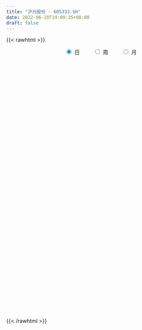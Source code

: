 ```yaml
---
title: "沪光股份 - 605333.SH"
date: 2022-06-20T19:09:35+08:00
draft: false
---
```

{{< rawhtml >}}
    <div style="text-align: center">
        <label style="padding: 1rem;"><input style="margin-right: .5rem" type="radio" name="period" value="D" checked onclick="period_change(this)">日</label>
        <label style="padding: 1rem;"><input style="margin-right: .5rem" type="radio" name="period" value="W" onclick="period_change(this)">周</label>
        <label style="padding: 1rem;"><input style="margin-right: .5rem" type="radio" name="period" value="M" onclick="period_change(this)">月</label>
    </div>
    <div id="chart" style="height: 700px;"></div> 
    <script type="text/javascript">
        const D_v = [1361.46,442.42,475.91,1200.3,2090.7,1310.98,2187.25,3987.42,8020.58,3779.3,2478.93,2522.15,1666.89,6430.1,7758.07,13152.0,1948.0,137797.71,252381.28,208765.04,190877.02,175398.12,181792.96,125048.13,88319.43,104382.5,87356.39,92764.17,82634.1,72028.94,51074.3,70939.88,67042.68,92779.52,164699.88,140923.25,79663.14,58028.07,40995.61,73278.68,131322.25,71982.72,74114.18,38445.47,38011.29,36033.11,37966.9,46065.24,32456.2,48432.24,49451.15,86547.61,82123.92,74587.97,60131.86,54663.28,84720.92,73655.42,66058.23,86713.99,91052.76,286733.61,213660.07,187994.72,143764.57,105195.71,101939.17,71319.88,59806.46,57126.07,53360.39,62682.11,49331.38,35147.67,59544.82,51374.86,51727.2,29012.6,32043.24,23856.0,32548.19,35487.86,27521.99,35862.98,32556.17,27453.46,39261.0,21357.7,30164.45,18950.1,22404.66,29143.49,23548.38,88886.21,47061.26,38963.39,22675.06,27093.3,22347.55,38255.05,26393.46,27150.7,20554.7,15390.86,26154.27,78194.29,59498.65,50051.47,104642.75,181364.03,110976.02,71647.93,37461.33,36372.43,31774.65,30734.86,35655.7,28153.68,30210.4,20551.27,21206.7,27071.37,35357.46,28497.1,23826.97,17358.68,14226.38,13366.08,14028.4,13505.0,13050.0,11636.7,13836.0,18860.0,22261.24,13845.0,10970.77,7632.65,10179.7,40795.52,83301.99,40946.7,60768.21,40552.79,23171.2,38585.37,31415.9,31585.0,56911.49,38436.2,30369.68,71733.03,42016.55,53761.35,45610.5,70421.01,135015.05,132451.22,73930.23,108563.48,166758.4,148082.67,104184.92,52412.48,59311.8,50261.4,45739.41,32745.83,44747.83,30519.83,22878.68,15644.82,23631.0,17552.83,21486.43,23081.43,31843.83,25537.0,18399.0,11471.4,39689.1,47026.14,22042.0,14370.12,11624.08,15793.0,17721.86,25620.16,19522.4,15948.08,17744.0,14993.0,10600.0,12025.0,11685.06,10091.74,19089.0,11991.0,12591.29,7267.18,7026.0,14716.0,9671.18,9228.99,32669.86,19163.7,17199.99,7745.0,11363.0,13783.06,11324.0,13196.16,5948.16,6913.86,7679.0,10707.0,9498.0,25115.0,13910.32,8817.0,7122.0,6928.0,7420.0,5601.49,8579.39,7525.0,15700.7,12190.39,15069.7,10206.0,8505.0,7692.0,11360.16,7616.0,19484.54,11297.36,7835.16,11767.0,6349.0,7104.98,10726.54,8934.0,10280.78,25968.42,34346.69,49480.55,23292.32,17157.0,21573.27,12215.56,13554.0,11341.0,12042.27,10337.7,10932.97,7310.0,8659.0,7248.0,74679.74,94953.93,38557.16,32293.47,29998.0,21083.77,40213.0,23381.0,20269.24,10853.32,10909.0,14863.91,12476.24,7138.14,13395.0,12287.0,7420.95,6463.95,10228.0,7157.44,6864.0,5216.0,6375.0,4619.0,3868.0,8190.0,4570.0,3008.32,6330.0,5869.0,5616.0,7977.0,7359.44,6197.01,4182.0,16660.39,49470.27,23888.27,240066.0,161789.16,97725.29,186319.92,253032.35,275822.43,242545.49,252047.35,217129.18,222236.82,177708.05,173502.9,212251.93,144958.6,128611.99,117417.81,183180.17,150684.76,113258.38,71994.69,71187.43,93312.7,119536.11,76619.42,80427.9,138768.88,107072.45,81166.83,113305.14,71090.05,51879.8,50897.66,80861.76,154698.92,94172.5,66558.0,43793.99,36648.29,59206.78,43620.36,47470.57,52696.78,29412.93,27624.0,31650.0,27765.7,34248.4,56177.7,110279.4,136895.73,122551.82,96812.02,69360.0,46346.0,46434.0,33050.16,36377.0,26864.0,20176.0,39114.73,33839.0,28274.0,48601.0,26379.0,17470.0,16843.03,18896.0,18100.0,53879.0,40882.0,52551.0,70762.75,37223.0,19493.82,18430.82,43053.7,36515.46,42714.16,77082.96,49122.0,37641.0,34364.0,28020.55,21649.11,21157.96,26634.0,31223.96,59322.51,36041.0,26273.14,19202.1,20396.0,16095.0,14698.0,17070.0,18097.04,30564.11,17243.0,17753.0,22347.0,23800.0,23676.41,13557.52,21728.25,14051.0,45908.73,67727.7,48387.76,33252.73,22280.0,16328.0,22705.97,24317.37,23131.03,14147.0,19989.0,22606.0,12077.4,11350.0,20940.0,41387.89,25514.0,18722.0,16097.0,43392.0,53177.3,24299.0,23313.7,17746.0,27606.0,15186.0,11225.0,11341.0,37017.74,22729.58,28910.92,43281.92,50658.0,24318.0,15112.0,12879.0,30198.0,25969.0,26918.53,16432.39,17489.0,41840.58,36058.14]
const D_histogram = [0.0,0.0485014245,0.129854946,0.2323442868,0.3485606958,0.4728760352,0.6016929745,0.7328653723,0.8659019765,1.0007321143,1.137548341,1.2773317537,1.421499499,1.5716577487,1.7294333003,1.5262207882,1.1224292436,0.6332258296,0.1785071761,-0.0958734012,-0.4149272602,-0.5694500342,-0.6586747518,-0.7607819567,-0.8294155121,-0.9424177492,-0.9564568371,-1.0012783253,-1.0479983604,-1.0917088031,-1.0872718111,-1.0204171199,-0.9028555878,-0.7397480234,-0.4975215236,-0.3831946951,-0.3299020134,-0.300313537,-0.2724091127,-0.2030061288,-0.0903465263,-0.0526390703,-0.0995047713,-0.1245817597,-0.15354878,-0.1486239907,-0.1696009644,-0.2148991085,-0.24577347,-0.2022491443,-0.135611819,-0.0270393865,0.0256060441,0.095900759,0.1025165542,0.1145878874,0.139395504,0.1501461571,0.1045935028,0.1797011516,0.3369385014,0.4102835895,0.4690244781,0.5240360907,0.4398913409,0.37149004,0.2148635273,0.0559706055,-0.080824757,-0.1542948845,-0.2176942485,-0.3009560865,-0.3220554219,-0.3138395929,-0.2671814944,-0.2959064858,-0.3556600092,-0.3849698978,-0.3583228705,-0.3290921551,-0.334124004,-0.2938734566,-0.264971582,-0.203250691,-0.1907402849,-0.1793008359,-0.2012706626,-0.2010888633,-0.2101865977,-0.2056374655,-0.1789028159,-0.1258547232,0.0158587722,0.1182508239,0.1271803912,0.086344161,0.0468920786,0.0281377658,0.0098737051,-0.0473532752,-0.0863266466,-0.0669468405,-0.0444027378,-0.027337678,0.0811874491,0.1365028967,0.2018435978,0.2242720822,0.3304362093,0.336623335,0.2222575201,0.0773870844,-0.0038802466,-0.0384606656,-0.0820833384,-0.0950763018,-0.0860588162,-0.0596931136,-0.0492270314,-0.0453339143,-0.0239633571,0.0155923546,0.0382718128,0.0535646748,0.0447968771,0.0276876117,0.0246909888,0.0351079454,0.029693646,0.0337180698,0.028054446,0.0337822656,0.0277656403,-0.0045053567,0.0090966629,0.0137029822,0.0041019718,-0.0056136698,0.0049044205,0.0996560282,0.1507501414,0.1663531419,0.1980808645,0.1618575445,0.1369042921,0.137241727,0.1282114954,0.1211490713,0.1403030203,0.134998072,0.1092277538,0.1298061828,0.1212627781,0.1373956839,0.1046568697,0.1167923869,0.2167786889,0.1580470472,0.1148717501,0.1791748685,0.2119758051,0.2611197676,0.1941677785,0.1462228351,0.0676988567,-0.0387929438,-0.0894968167,-0.1387480035,-0.2288629762,-0.3061597921,-0.3559945462,-0.3673238624,-0.3447913128,-0.3090882659,-0.296929823,-0.2548169196,-0.1936414595,-0.1558305374,-0.1457781761,-0.1246010979,-0.0628158703,-0.0131354936,-0.0010581873,-0.0048841614,-0.0031500682,0.0115578925,0.0157313179,-0.0060980313,-0.0092438248,-0.006236741,0.0023979554,-0.0056816558,-0.0052938526,-0.0059888679,-0.0098651958,-0.0104044073,0.0033253572,-0.002170272,-0.0232520289,-0.0312467265,-0.0254429828,-0.0061314824,0.0059699896,0.0173716059,0.0487571105,0.0609174196,0.0430206729,0.0326519356,0.0153453786,0.0009443602,0.0006044292,-0.0272819107,-0.0332573554,-0.0308540224,-0.0245310512,-0.0262377023,-0.0149589527,0.0160269944,0.0187753928,0.0221452968,0.0103613796,0.0075424034,0.0034531203,-0.00122587,-0.0034736963,-0.0053483174,-0.0279383892,-0.0654555011,-0.0712839224,-0.1008166684,-0.1038619374,-0.0969289515,-0.0660153609,-0.0515355729,-0.0090689935,0.0008704185,0.000110234,0.023954004,0.0434074075,0.0596284773,0.0741136955,0.0699900639,0.0714901809,0.0820171652,0.1229903049,0.1729601859,0.1617376712,0.1513093933,0.1186063714,0.0938076424,0.0482459362,0.0085414482,-0.0152191153,-0.0391932601,-0.0440862338,-0.0366625199,-0.0358644331,-0.0219484863,0.0703476158,0.1372109767,0.1619795863,0.1504001293,0.1277898098,0.1004359241,0.1013081872,0.0883247708,0.0467145328,0.0096580154,-0.0175183536,-0.0625645445,-0.0875892518,-0.0908952914,-0.0853134271,-0.0742589607,-0.0627373222,-0.0705291606,-0.1038969871,-0.1015315706,-0.1009125502,-0.1056578233,-0.1017885815,-0.0905762342,-0.0732281688,-0.0731985191,-0.0679040209,-0.0562415138,-0.0346890779,-0.0316011126,-0.0401761708,-0.056796651,-0.0372539936,-0.0278933631,-0.0106636922,0.0380608332,0.1498334726,0.3032189375,0.4828891714,0.6780876261,0.8820897473,1.091030603,1.3023907902,1.3882618401,1.2991065455,1.1957728359,1.0715658235,0.9523845369,0.7651254374,0.7442946807,0.4965980708,0.2174765364,0.0355412458,-0.1468608538,-0.2277615594,-0.425992496,-0.6136490952,-0.7425987004,-0.8071543158,-0.7629457588,-0.6817769822,-0.6401319537,-0.5671860351,-0.4503491199,-0.4055506683,-0.4194539631,-0.5565338971,-0.6213271154,-0.6257888966,-0.5901377319,-0.4118057214,-0.2877474383,-0.1716455499,-0.1542939895,-0.1834407358,-0.2072386922,-0.2495767994,-0.2898982414,-0.3574518786,-0.315826412,-0.3272090497,-0.3060178274,-0.3190683574,-0.2736738761,-0.224673745,-0.1212252391,0.084594122,0.3569970631,0.4173617586,0.4134614576,0.3723722595,0.3673531071,0.2471598237,0.1670905281,0.0228129132,-0.0693204636,-0.1250594164,-0.1930706837,-0.2296689749,-0.2645578686,-0.3540175048,-0.3681617337,-0.3475590316,-0.3086563797,-0.2832320606,-0.2669429408,-0.1660039901,-0.1585964089,-0.0490188096,0.1004573401,0.1258393419,0.1196874039,0.1187091952,0.1966975168,0.1869031989,0.3046943858,0.3985815776,0.2904138734,0.2246218886,0.1487601981,0.087455521,0.0223348454,-0.0852108075,-0.1171510086,-0.0053116656,0.1365501989,0.1892880073,0.1695668458,0.1350714465,0.0609074598,-0.0094821616,-0.0788999451,-0.1541006018,-0.1577948754,-0.2105671694,-0.2181021431,-0.230214508,-0.2159564653,-0.2575391437,-0.3479474805,-0.4008850864,-0.3609157953,-0.3258900512,-0.1706117202,0.010806033,0.0382521094,-0.0004253995,-0.05043961,-0.08503918,-0.1890179969,-0.3114555309,-0.2985736993,-0.2908539941,-0.201872258,-0.1172156482,-0.0713494569,-0.009918452,0.0880648698,0.2048976638,0.2484576439,0.3076977129,0.3123322096,0.4183559757,0.4563344918,0.4396981151,0.4078454264,0.3818737191,0.2943470156,0.2302303252,0.1810702322,0.1319618229,0.1617405808,0.1452226298,0.1429795398,0.2113784973,0.2893546822,0.2856235865,0.2563897885,0.1840397387,0.2124829473,0.2619209578,0.3053750943,0.2699907452,0.2796052924,0.3954168917,0.442544971]
const D_fast = [0.0,0.0606267806,0.1744440386,0.3350194511,0.5383760341,0.7809103822,1.0601505651,1.374539306,1.7240514043,2.1090645708,2.5302678827,2.9893842339,3.4889268539,4.0319995408,4.6221334175,4.8004761024,4.6772918687,4.3463949121,3.9363030526,3.637954125,3.2151684509,2.9182831684,2.6643897628,2.3720870688,2.0960996354,1.747492961,1.4943396638,1.1991985943,0.890478969,0.5738413256,0.3064603648,0.118210776,0.0100584112,-0.0117710302,0.1060750886,0.1246032434,0.0954204218,0.0499305139,0.0097326601,0.0283841118,0.1184570826,0.1430047711,0.0712628772,0.0150404489,-0.0523137664,-0.0845449748,-0.1479221896,-0.2469451108,-0.3392628397,-0.3463008002,-0.3135664296,-0.2117538437,-0.1527069022,-0.0584369975,-0.0261920637,0.0145262413,0.074182734,0.1224699264,0.1030656477,0.2230985845,0.4645705596,0.6404865451,0.8164835532,1.0025041885,1.0283322739,1.052803483,0.9498928521,0.8049925817,0.6479910299,0.5359471813,0.4181242551,0.2596233955,0.1580102047,0.0877661355,0.0676288604,-0.0350727525,-0.1837412782,-0.3092936413,-0.3722273316,-0.4252696549,-0.5138325048,-0.5470503216,-0.5843913425,-0.5734831242,-0.6086577894,-0.6420435494,-0.7143310417,-0.7644214583,-0.8260658421,-0.8729260763,-0.8909171306,-0.8693327188,-0.7236545303,-0.5916997727,-0.5509751076,-0.5702252975,-0.5979543603,-0.6096742316,-0.625469866,-0.6945351652,-0.7550901982,-0.7524471022,-0.741003684,-0.7307730436,-0.6019510543,-0.5125098825,-0.396708282,-0.318211777,-0.1294385975,-0.0390956382,-0.097897073,-0.2234207376,-0.3056581303,-0.3498537156,-0.413997223,-0.4507592619,-0.4632564803,-0.4518140562,-0.4536547318,-0.4610950932,-0.4457153754,-0.402261575,-0.3700141636,-0.3413301329,-0.3388987113,-0.3490860738,-0.3459099495,-0.3267160065,-0.3247068945,-0.3122529531,-0.3109029655,-0.2967295795,-0.2958047947,-0.3292021309,-0.3133259456,-0.3052938807,-0.3138693982,-0.3249884573,-0.3132442618,-0.1935786471,-0.1047969985,-0.0476057126,0.0336422261,0.0378832923,0.0471561129,0.0818039796,0.1048266219,0.1280514655,0.1822811697,0.2107257393,0.2122623596,0.2652923343,0.2870646241,0.3375464508,0.3309718541,0.372305468,0.5264864423,0.5072665624,0.4928092027,0.6019060383,0.6877009262,0.8021248306,0.7837147861,0.7723255515,0.7107262872,0.5945362507,0.5214581737,0.437519986,0.2901892693,0.1363525053,-0.0024808854,-0.1056411671,-0.1693064458,-0.2108754653,-0.2729494781,-0.2945408047,-0.2817757094,-0.2829224216,-0.3093146045,-0.3192878006,-0.2732065406,-0.2268100373,-0.2149972779,-0.2200442923,-0.2190977162,-0.2015002823,-0.1933940274,-0.2167478844,-0.2222046341,-0.2207567356,-0.2115225504,-0.2210225756,-0.2219582355,-0.2241504678,-0.2304930946,-0.233633408,-0.2190723041,-0.2251105013,-0.2520052655,-0.2678116447,-0.2683686466,-0.2505900169,-0.2369960475,-0.2212515297,-0.1776767475,-0.1502870835,-0.157428662,-0.1596344154,-0.1731046277,-0.1872695561,-0.1874583797,-0.2221651973,-0.236454981,-0.2417651535,-0.2415749451,-0.2498410217,-0.2423020103,-0.2073093146,-0.199867068,-0.1909608398,-0.2001544121,-0.2010877875,-0.2043137905,-0.2092992483,-0.2124154987,-0.2156271991,-0.2452018682,-0.2990828554,-0.3227322573,-0.3774691704,-0.4064799237,-0.4237791757,-0.4093694253,-0.4077735306,-0.3675741996,-0.357417183,-0.3581498089,-0.328317538,-0.2980122825,-0.2668840934,-0.2338704513,-0.220496567,-0.2011239048,-0.1700926292,-0.0983719132,-0.0051619857,0.0240499174,0.0514489878,0.0483975587,0.0470507404,0.0135505181,-0.0240186077,-0.0515839501,-0.0853564099,-0.101270942,-0.1030128582,-0.1111808796,-0.1027520544,0.0071309517,0.1082970567,0.1735605629,0.1995811382,0.2089182711,0.2066733665,0.2328726764,0.2419704527,0.2120388479,0.1773968344,0.145840877,0.08515355,0.0382315296,0.0122016672,-0.0035448252,-0.011055099,-0.015217791,-0.0406419197,-0.0999839929,-0.1230014691,-0.1476105862,-0.1787703151,-0.2003482187,-0.2117799299,-0.2127389068,-0.2310088868,-0.2426903938,-0.2450882652,-0.2322080988,-0.2370204117,-0.2556395125,-0.2864591555,-0.2762299965,-0.2738427068,-0.2592789589,-0.2010392252,-0.0518082177,0.1773819816,0.4777745083,0.8424948696,1.2670194277,1.7487179341,2.2856758188,2.7186123288,2.9542336705,3.1498431699,3.2935276134,3.4124424609,3.4164647209,3.5817076343,3.4581605421,3.2334081418,3.0603581627,2.8412408496,2.7033997541,2.3986706935,2.0576018205,1.7430025403,1.4766583459,1.3301304632,1.2408549942,1.1224670343,1.0536164442,1.0578660793,1.0012768638,0.8825100783,0.60629667,0.3861716729,0.2252626675,0.1133793993,0.1887599794,0.2408814029,0.3140719038,0.2928499669,0.2178430367,0.1422354071,0.0375031002,-0.0752929022,-0.2322095091,-0.2695406455,-0.3627255456,-0.4180387801,-0.5108563995,-0.5338803873,-0.5410486924,-0.4679064962,-0.2409386047,0.1207136022,0.2854187374,0.3848838008,0.4368876675,0.523706792,0.4653034645,0.4270068009,0.2884324143,0.1789689216,0.0919651147,-0.0243138236,-0.1183293584,-0.2193577193,-0.3973217317,-0.503506394,-0.5697934498,-0.6080548929,-0.6534385888,-0.7038852043,-0.6444472512,-0.6766887722,-0.5793658753,-0.4047753905,-0.3479335533,-0.3241636403,-0.2954645502,-0.1683018494,-0.1313703676,0.0625944158,0.256127002,0.2205627661,0.2109262535,0.1722546125,0.1328138156,0.0732768514,-0.0555715034,-0.1167994566,-0.0062880301,0.1697113842,0.2697711944,0.2924417444,0.2917142066,0.232777085,0.1600169232,0.0708741534,-0.0428516537,-0.0859946462,-0.1914087326,-0.2534692421,-0.3231352339,-0.3628663075,-0.4688337719,-0.6462289788,-0.7993878563,-0.849647514,-0.8960942828,-0.7834688818,-0.5993496203,-0.5623405167,-0.6011243754,-0.6637484884,-0.7196078534,-0.8708411695,-1.0711425862,-1.1329041795,-1.1978979728,-1.1593843011,-1.1040316034,-1.0760027764,-1.0170513845,-0.8970518452,-0.7289946353,-0.6233202442,-0.4871557469,-0.4044381978,-0.1938254378,-0.0417632988,0.0515248534,0.1216335212,0.1911302437,0.1771902941,0.170631185,0.1667386501,0.1506206965,0.2208345996,0.2406223061,0.274124101,0.3953676828,0.5456825383,0.6133573392,0.6482209884,0.6218808732,0.7034448187,0.8183630686,0.9381609787,0.9702743159,1.0497901862,1.2644560084,1.4222203305]
const D_slow = [0.0,0.0121253561,0.0445890926,0.1026751643,0.1898153383,0.3080343471,0.4584575907,0.6416739337,0.8581494279,1.1083324564,1.3927195417,1.7120524801,2.0674273549,2.4603417921,2.8927001171,3.2742553142,3.5548626251,3.7131690825,3.7577958765,3.7338275262,3.6300957112,3.4877332026,3.3230645147,3.1328690255,2.9255151475,2.6899107102,2.4507965009,2.2004769196,1.9384773295,1.6655501287,1.3937321759,1.1386278959,0.912913999,0.7279769932,0.6035966123,0.5077979385,0.4253224351,0.3502440509,0.2821417727,0.2313902405,0.208803609,0.1956438414,0.1707676485,0.1396222086,0.1012350136,0.0640790159,0.0216787748,-0.0320460023,-0.0934893698,-0.1440516559,-0.1779546106,-0.1847144572,-0.1783129462,-0.1543377565,-0.1287086179,-0.1000616461,-0.0652127701,-0.0276762308,-0.0015278551,0.0433974328,0.1276320582,0.2302029556,0.3474590751,0.4784680978,0.588440933,0.681313443,0.7350293248,0.7490219762,0.7288157869,0.6902420658,0.6358185037,0.5605794821,0.4800656266,0.4016057284,0.3348103548,0.2608337333,0.171918731,0.0756762566,-0.0139044611,-0.0961774998,-0.1797085008,-0.253176865,-0.3194197605,-0.3702324332,-0.4179175045,-0.4627427135,-0.5130603791,-0.5633325949,-0.6158792444,-0.6672886107,-0.7120143147,-0.7434779955,-0.7395133025,-0.7099505965,-0.6781554987,-0.6565694585,-0.6448464388,-0.6378119974,-0.6353435711,-0.6471818899,-0.6687635516,-0.6855002617,-0.6966009462,-0.7034353657,-0.6831385034,-0.6490127792,-0.5985518798,-0.5424838592,-0.4598748069,-0.3757189731,-0.3201545931,-0.300807822,-0.3017778837,-0.3113930501,-0.3319138847,-0.3556829601,-0.3771976642,-0.3921209426,-0.4044277004,-0.415761179,-0.4217520182,-0.4178539296,-0.4082859764,-0.3948948077,-0.3836955884,-0.3767736855,-0.3706009383,-0.3618239519,-0.3544005404,-0.345971023,-0.3389574115,-0.3305118451,-0.323570435,-0.3246967742,-0.3224226085,-0.3189968629,-0.31797137,-0.3193747874,-0.3181486823,-0.2932346753,-0.2555471399,-0.2139588544,-0.1644386383,-0.1239742522,-0.0897481792,-0.0554377474,-0.0233848736,0.0069023943,0.0419781493,0.0757276673,0.1030346058,0.1354861515,0.165801846,0.200150767,0.2263149844,0.2555130811,0.3097077534,0.3492195152,0.3779374527,0.4227311698,0.4757251211,0.541005063,0.5895470076,0.6261027164,0.6430274305,0.6333291946,0.6109549904,0.5762679895,0.5190522455,0.4425122975,0.3535136609,0.2616826953,0.1754848671,0.0982128006,0.0239803449,-0.039723885,-0.0881342499,-0.1270918843,-0.1635364283,-0.1946867028,-0.2103906703,-0.2136745437,-0.2139390906,-0.2151601309,-0.215947648,-0.2130581748,-0.2091253453,-0.2106498532,-0.2129608094,-0.2145199946,-0.2139205058,-0.2153409197,-0.2166643829,-0.2181615999,-0.2206278988,-0.2232290006,-0.2223976613,-0.2229402293,-0.2287532366,-0.2365649182,-0.2429256639,-0.2444585345,-0.2429660371,-0.2386231356,-0.226433858,-0.2112045031,-0.2004493349,-0.192286351,-0.1884500063,-0.1882139163,-0.188062809,-0.1948832867,-0.2031976255,-0.2109111311,-0.2170438939,-0.2236033195,-0.2273430576,-0.223336309,-0.2186424608,-0.2131061366,-0.2105157917,-0.2086301909,-0.2077669108,-0.2080733783,-0.2089418024,-0.2102788817,-0.217263479,-0.2336273543,-0.2514483349,-0.276652502,-0.3026179863,-0.3268502242,-0.3433540644,-0.3562379577,-0.358505206,-0.3582876014,-0.3582600429,-0.3522715419,-0.34141969,-0.3265125707,-0.3079841468,-0.2904866309,-0.2726140857,-0.2521097944,-0.2213622181,-0.1781221716,-0.1376877538,-0.0998604055,-0.0702088127,-0.0467569021,-0.034695418,-0.032560056,-0.0363648348,-0.0461631498,-0.0571847083,-0.0663503382,-0.0753164465,-0.0808035681,-0.0632166641,-0.02891392,0.0115809766,0.0491810089,0.0811284614,0.1062374424,0.1315644892,0.1536456819,0.1653243151,0.167738819,0.1633592306,0.1477180944,0.1258207815,0.1030969586,0.0817686019,0.0632038617,0.0475195311,0.029887241,0.0039129942,-0.0214698985,-0.046698036,-0.0731124918,-0.0985596372,-0.1212036957,-0.1395107379,-0.1578103677,-0.1747863729,-0.1888467514,-0.1975190209,-0.205419299,-0.2154633417,-0.2296625045,-0.2389760029,-0.2459493437,-0.2486152667,-0.2391000584,-0.2016416903,-0.1258369559,-0.005114663,0.1644072435,0.3849296803,0.6576873311,0.9832850286,1.3303504887,1.655127125,1.954070334,2.2219617899,2.4600579241,2.6513392835,2.8374129536,2.9615624713,3.0159316054,3.0248169169,2.9881017034,2.9311613135,2.8246631895,2.6712509157,2.4856012406,2.2838126617,2.093076222,1.9226319764,1.762598988,1.6208024792,1.5082151992,1.4068275322,1.3019640414,1.1628305671,1.0074987883,0.8510515641,0.7035171311,0.6005657008,0.5286288412,0.4857174537,0.4471439564,0.4012837724,0.3494740994,0.2870798995,0.2146053392,0.1252423695,0.0462857665,-0.0355164959,-0.1120209527,-0.1917880421,-0.2602065111,-0.3163749474,-0.3466812571,-0.3255327266,-0.2362834609,-0.1319430212,-0.0285776568,0.064515408,0.1563536848,0.2181436408,0.2599162728,0.2656195011,0.2482893852,0.2170245311,0.1687568602,0.1113396164,0.0452001493,-0.0433042269,-0.1353446603,-0.2222344182,-0.2993985131,-0.3702065283,-0.4369422635,-0.478443261,-0.5180923632,-0.5303470657,-0.5052327306,-0.4737728952,-0.4438510442,-0.4141737454,-0.3649993662,-0.3182735665,-0.24209997,-0.1424545756,-0.0698511073,-0.0136956351,0.0234944144,0.0453582946,0.050942006,0.0296393041,0.000351552,-0.0009763644,0.0331611853,0.0804831871,0.1228748986,0.1566427602,0.1718696251,0.1694990848,0.1497740985,0.111248948,0.0718002292,0.0191584368,-0.0353670989,-0.0929207259,-0.1469098423,-0.2112946282,-0.2982814983,-0.3985027699,-0.4887317187,-0.5702042315,-0.6128571616,-0.6101556534,-0.600592626,-0.6006989759,-0.6133088784,-0.6345686734,-0.6818231726,-0.7596870553,-0.8343304802,-0.9070439787,-0.9575120432,-0.9868159552,-1.0046533194,-1.0071329325,-0.985116715,-0.9338922991,-0.8717778881,-0.7948534598,-0.7167704074,-0.6121814135,-0.4980977906,-0.3881732618,-0.2862119052,-0.1907434754,-0.1171567215,-0.0595991402,-0.0143315821,0.0186588736,0.0590940188,0.0953996763,0.1311445612,0.1839891855,0.2563278561,0.3277337527,0.3918311998,0.4378411345,0.4909618713,0.5564421108,0.6327858844,0.7002835707,0.7701848938,0.8690391167,0.9796753595]
const D_data = [['2020-08-18', 6.36, 7.63, 6.36, 7.63],['2020-08-19', 8.39, 8.39, 8.39, 8.39],['2020-08-20', 9.23, 9.23, 9.23, 9.23],['2020-08-21', 10.15, 10.15, 10.15, 10.15],['2020-08-24', 11.17, 11.17, 11.17, 11.17],['2020-08-25', 12.29, 12.29, 12.29, 12.29],['2020-08-26', 13.52, 13.52, 13.52, 13.52],['2020-08-27', 14.87, 14.87, 14.87, 14.87],['2020-08-28', 16.36, 16.36, 16.36, 16.36],['2020-08-31', 18.0, 18.0, 18.0, 18.0],['2020-09-01', 19.8, 19.8, 19.8, 19.8],['2020-09-02', 21.78, 21.78, 21.78, 21.78],['2020-09-03', 23.96, 23.96, 23.96, 23.96],['2020-09-04', 26.36, 26.36, 26.36, 26.36],['2020-09-07', 29.0, 29.0, 29.0, 29.0],['2020-09-08', 26.1, 26.1, 26.1, 26.1],['2020-09-09', 23.49, 23.49, 23.49, 23.49],['2020-09-10', 21.14, 21.22, 21.14, 21.22],['2020-09-11', 21.8, 19.95, 19.75, 21.82],['2020-09-14', 19.14, 20.8, 18.89, 21.0],['2020-09-15', 20.44, 18.95, 18.72, 20.58],['2020-09-16', 18.71, 19.84, 18.51, 20.24],['2020-09-17', 19.55, 19.99, 18.7, 20.88],['2020-09-18', 19.85, 19.2, 18.91, 20.0],['2020-09-21', 19.14, 18.95, 18.85, 19.6],['2020-09-22', 18.23, 17.59, 17.51, 18.49],['2020-09-23', 17.7, 18.09, 17.7, 18.35],['2020-09-24', 17.65, 17.09, 17.02, 17.97],['2020-09-25', 17.16, 16.29, 16.23, 17.26],['2020-09-28', 16.35, 15.48, 15.33, 16.45],['2020-09-29', 15.59, 15.32, 15.23, 15.67],['2020-09-30', 15.39, 15.63, 15.18, 16.2],['2020-10-09', 16.04, 16.14, 15.88, 16.38],['2020-10-12', 16.61, 16.93, 16.59, 17.58],['2020-10-13', 17.0, 18.62, 16.66, 18.62],['2020-10-14', 18.8, 17.71, 17.52, 18.8],['2020-10-15', 18.0, 17.18, 17.18, 18.28],['2020-10-16', 17.3, 16.91, 16.82, 17.68],['2020-10-19', 16.69, 16.86, 16.6, 17.1],['2020-10-20', 16.83, 17.49, 16.27, 17.5],['2020-10-21', 17.48, 18.44, 17.28, 18.79],['2020-10-22', 18.05, 17.88, 17.63, 18.32],['2020-10-23', 18.01, 16.76, 16.41, 18.21],['2020-10-26', 16.5, 16.77, 16.13, 16.89],['2020-10-27', 16.55, 16.48, 16.11, 16.83],['2020-10-28', 16.51, 16.73, 16.41, 16.88],['2020-10-29', 16.37, 16.24, 15.96, 16.63],['2020-10-30', 16.29, 15.6, 15.6, 16.55],['2020-11-02', 15.61, 15.38, 15.28, 15.88],['2020-11-03', 15.46, 16.15, 15.46, 16.55],['2020-11-04', 16.24, 16.58, 16.02, 16.66],['2020-11-05', 16.87, 17.49, 16.61, 17.75],['2020-11-06', 17.53, 17.2, 16.67, 17.85],['2020-11-09', 17.24, 17.78, 17.02, 17.79],['2020-11-10', 17.83, 17.25, 17.0, 17.84],['2020-11-11', 17.24, 17.44, 17.17, 17.78],['2020-11-12', 17.47, 17.79, 17.18, 18.43],['2020-11-13', 18.0, 17.82, 17.67, 18.57],['2020-11-16', 17.29, 17.12, 17.05, 17.8],['2020-11-17', 17.09, 18.83, 16.63, 18.83],['2020-11-18', 20.0, 20.71, 19.79, 20.71],['2020-11-19', 22.78, 20.61, 20.31, 22.78],['2020-11-20', 19.84, 21.18, 19.84, 22.5],['2020-11-23', 19.9, 21.9, 19.09, 21.9],['2020-11-24', 21.08, 20.54, 20.53, 22.0],['2020-11-25', 20.18, 20.74, 19.81, 21.23],['2020-11-26', 20.1, 19.36, 19.2, 20.6],['2020-11-27', 19.36, 18.69, 18.5, 19.74],['2020-11-30', 18.56, 18.26, 18.2, 18.8],['2020-12-01', 18.15, 18.49, 18.01, 18.55],['2020-12-02', 18.5, 18.19, 18.08, 18.62],['2020-12-03', 18.11, 17.42, 17.3, 18.2],['2020-12-04', 17.45, 17.74, 17.1, 18.18],['2020-12-07', 17.55, 17.88, 17.55, 17.92],['2020-12-08', 18.0, 18.33, 17.84, 18.48],['2020-12-09', 18.32, 17.25, 17.22, 18.33],['2020-12-10', 17.11, 16.39, 16.26, 17.13],['2020-12-11', 16.45, 16.25, 16.1, 16.66],['2020-12-14', 16.25, 16.65, 16.18, 16.91],['2020-12-15', 16.48, 16.55, 16.41, 16.81],['2020-12-16', 16.56, 15.9, 15.84, 16.7],['2020-12-17', 15.9, 16.28, 15.61, 16.47],['2020-12-18', 16.18, 16.06, 16.03, 16.48],['2020-12-21', 16.0, 16.48, 15.91, 16.55],['2020-12-22', 16.29, 15.85, 15.85, 16.43],['2020-12-23', 15.86, 15.69, 15.62, 16.12],['2020-12-24', 15.7, 15.02, 15.0, 15.71],['2020-12-25', 14.89, 15.0, 14.82, 15.21],['2020-12-28', 15.0, 14.61, 14.39, 15.09],['2020-12-29', 14.79, 14.51, 14.41, 14.86],['2020-12-30', 14.5, 14.62, 14.37, 14.8],['2020-12-31', 14.6, 14.94, 14.54, 15.14],['2021-01-04', 15.88, 16.43, 15.8, 16.43],['2021-01-05', 17.5, 16.55, 16.11, 17.6],['2021-01-06', 15.94, 15.68, 15.58, 16.27],['2021-01-07', 15.51, 14.96, 14.8, 15.62],['2021-01-08', 14.9, 14.72, 14.51, 15.12],['2021-01-11', 15.45, 14.76, 14.65, 15.55],['2021-01-12', 14.7, 14.59, 14.41, 14.92],['2021-01-13', 14.43, 13.79, 13.77, 14.58],['2021-01-14', 13.51, 13.61, 13.23, 13.87],['2021-01-15', 13.56, 14.13, 13.44, 14.25],['2021-01-18', 14.04, 14.14, 14.04, 14.45],['2021-01-19', 14.14, 14.05, 14.04, 14.32],['2021-01-20', 14.2, 15.46, 14.14, 15.46],['2021-01-21', 16.0, 15.23, 15.21, 16.5],['2021-01-22', 15.3, 15.73, 15.2, 15.97],['2021-01-25', 15.15, 15.52, 14.86, 15.61],['2021-01-26', 15.6, 17.07, 15.46, 17.07],['2021-01-27', 16.88, 16.33, 16.02, 18.61],['2021-01-28', 15.67, 14.7, 14.7, 16.0],['2021-01-29', 14.46, 13.69, 13.53, 14.51],['2021-02-01', 13.51, 13.86, 13.51, 13.94],['2021-02-02', 13.9, 14.07, 13.78, 14.46],['2021-02-03', 13.97, 13.65, 13.64, 14.0],['2021-02-04', 13.72, 13.76, 13.2, 13.87],['2021-02-05', 13.78, 13.9, 13.6, 14.45],['2021-02-08', 13.86, 14.1, 13.72, 14.4],['2021-02-09', 14.0, 13.9, 13.5, 14.01],['2021-02-10', 13.91, 13.76, 13.6, 14.2],['2021-02-18', 13.93, 13.96, 13.84, 14.12],['2021-02-19', 13.99, 14.29, 13.94, 14.36],['2021-02-22', 14.34, 14.21, 14.14, 14.56],['2021-02-23', 14.03, 14.2, 13.6, 14.34],['2021-02-24', 14.07, 13.9, 13.73, 14.23],['2021-02-25', 13.95, 13.7, 13.62, 13.97],['2021-02-26', 13.65, 13.79, 13.4, 13.83],['2021-03-01', 13.86, 13.95, 13.76, 13.98],['2021-03-02', 13.97, 13.74, 13.65, 13.97],['2021-03-03', 13.72, 13.83, 13.54, 13.9],['2021-03-04', 13.89, 13.68, 13.6, 13.89],['2021-03-05', 13.56, 13.8, 13.52, 13.83],['2021-03-08', 13.82, 13.63, 13.6, 13.86],['2021-03-09', 13.63, 13.16, 13.0, 13.63],['2021-03-10', 13.2, 13.64, 13.08, 13.95],['2021-03-11', 13.5, 13.54, 13.31, 13.59],['2021-03-12', 13.45, 13.31, 13.26, 13.53],['2021-03-15', 13.3, 13.21, 13.15, 13.38],['2021-03-16', 13.22, 13.42, 13.2, 13.48],['2021-03-17', 13.42, 14.76, 13.36, 14.76],['2021-03-18', 15.1, 14.67, 14.21, 15.1],['2021-03-19', 14.3, 14.5, 14.14, 14.67],['2021-03-22', 14.37, 14.95, 14.37, 15.69],['2021-03-23', 14.76, 14.21, 14.14, 14.76],['2021-03-24', 13.91, 14.29, 13.89, 14.41],['2021-03-25', 14.26, 14.64, 14.1, 14.84],['2021-03-26', 14.87, 14.6, 14.39, 15.08],['2021-03-29', 14.57, 14.68, 14.26, 14.85],['2021-03-30', 14.68, 15.15, 14.53, 15.18],['2021-03-31', 15.07, 15.0, 14.7, 15.13],['2021-04-01', 14.96, 14.77, 14.54, 15.0],['2021-04-02', 14.64, 15.45, 14.51, 15.78],['2021-04-06', 15.43, 15.24, 15.07, 15.6],['2021-04-07', 15.13, 15.7, 14.97, 15.73],['2021-04-08', 15.5, 15.17, 15.14, 15.77],['2021-04-09', 15.0, 15.8, 14.85, 16.06],['2021-04-12', 15.85, 17.38, 15.64, 17.38],['2021-04-13', 17.94, 15.7, 15.64, 17.97],['2021-04-14', 15.09, 15.78, 14.81, 16.11],['2021-04-15', 15.62, 17.36, 15.42, 17.36],['2021-04-16', 17.2, 17.45, 16.73, 18.4],['2021-04-19', 17.2, 18.14, 17.0, 18.7],['2021-04-20', 17.73, 16.9, 16.86, 17.88],['2021-04-21', 16.7, 17.05, 16.58, 17.34],['2021-04-22', 17.2, 16.5, 16.36, 17.2],['2021-04-23', 16.4, 15.75, 15.65, 16.41],['2021-04-26', 15.52, 16.06, 15.24, 16.28],['2021-04-27', 15.78, 15.8, 15.7, 16.49],['2021-04-28', 15.58, 14.84, 14.62, 15.58],['2021-04-29', 14.46, 14.4, 14.4, 15.05],['2021-04-30', 14.59, 14.19, 14.14, 14.59],['2021-05-06', 14.28, 14.26, 14.1, 14.38],['2021-05-07', 14.27, 14.46, 13.99, 14.54],['2021-05-10', 14.86, 14.54, 14.46, 14.86],['2021-05-11', 14.22, 14.14, 13.96, 14.35],['2021-05-12', 14.14, 14.44, 13.95, 14.5],['2021-05-13', 14.35, 14.77, 14.11, 14.86],['2021-05-14', 14.51, 14.59, 14.4, 14.87],['2021-05-17', 14.67, 14.23, 14.09, 14.67],['2021-05-18', 14.26, 14.32, 14.15, 14.41],['2021-05-19', 14.5, 14.95, 14.37, 15.14],['2021-05-20', 14.89, 15.04, 14.61, 15.53],['2021-05-21', 15.0, 14.7, 14.69, 15.15],['2021-05-24', 14.73, 14.49, 14.37, 14.8],['2021-05-25', 14.5, 14.52, 14.4, 14.63],['2021-05-26', 14.53, 14.7, 14.53, 14.92],['2021-05-27', 14.7, 14.6, 14.51, 14.77],['2021-05-28', 14.6, 14.2, 14.2, 14.67],['2021-05-31', 14.2, 14.33, 14.02, 14.33],['2021-06-01', 14.36, 14.37, 14.21, 14.42],['2021-06-02', 14.31, 14.44, 14.21, 14.46],['2021-06-03', 14.37, 14.2, 14.2, 14.51],['2021-06-04', 14.21, 14.25, 14.1, 14.26],['2021-06-07', 14.35, 14.2, 14.16, 14.45],['2021-06-08', 14.2, 14.11, 14.03, 14.25],['2021-06-09', 14.11, 14.1, 14.04, 14.16],['2021-06-10', 14.19, 14.28, 13.97, 14.38],['2021-06-11', 14.28, 14.03, 14.01, 14.3],['2021-06-15', 14.03, 13.72, 13.72, 14.2],['2021-06-16', 13.72, 13.75, 13.68, 13.82],['2021-06-17', 13.73, 13.86, 13.7, 13.93],['2021-06-18', 13.95, 14.05, 13.77, 14.25],['2021-06-21', 14.09, 14.01, 13.96, 14.15],['2021-06-22', 14.01, 14.04, 13.95, 14.13],['2021-06-23', 14.05, 14.4, 13.92, 14.63],['2021-06-24', 14.4, 14.29, 14.1, 14.5],['2021-06-25', 14.15, 13.91, 13.73, 14.15],['2021-06-28', 14.02, 13.93, 13.83, 14.02],['2021-06-29', 13.94, 13.76, 13.73, 13.94],['2021-06-30', 13.86, 13.69, 13.6, 13.86],['2021-07-01', 13.69, 13.8, 13.66, 13.85],['2021-07-02', 13.81, 13.34, 13.3, 13.87],['2021-07-05', 13.5, 13.47, 13.3, 13.5],['2021-07-06', 13.42, 13.51, 13.36, 13.59],['2021-07-07', 13.55, 13.53, 13.43, 13.6],['2021-07-08', 13.53, 13.39, 13.32, 13.59],['2021-07-09', 13.4, 13.53, 13.2, 13.54],['2021-07-12', 13.58, 13.86, 13.52, 14.16],['2021-07-13', 13.81, 13.58, 13.52, 13.86],['2021-07-14', 13.83, 13.59, 13.55, 13.83],['2021-07-15', 13.6, 13.36, 13.32, 13.66],['2021-07-16', 13.47, 13.41, 13.32, 13.51],['2021-07-19', 13.42, 13.35, 13.22, 13.51],['2021-07-20', 13.3, 13.29, 13.2, 13.35],['2021-07-21', 13.29, 13.27, 13.24, 13.37],['2021-07-22', 13.23, 13.23, 13.19, 13.3],['2021-07-23', 13.24, 12.86, 12.81, 13.29],['2021-07-26', 12.92, 12.44, 12.28, 12.97],['2021-07-27', 12.52, 12.63, 12.08, 12.88],['2021-07-28', 12.45, 12.13, 12.08, 12.53],['2021-07-29', 12.2, 12.25, 12.0, 12.5],['2021-07-30', 12.35, 12.26, 12.09, 12.45],['2021-08-02', 12.42, 12.55, 12.4, 12.69],['2021-08-03', 12.54, 12.37, 12.35, 12.66],['2021-08-04', 12.25, 12.8, 12.25, 13.0],['2021-08-05', 12.64, 12.48, 12.44, 12.72],['2021-08-06', 12.5, 12.32, 12.2, 12.53],['2021-08-09', 12.37, 12.65, 12.28, 12.95],['2021-08-10', 12.6, 12.69, 12.53, 12.71],['2021-08-11', 12.7, 12.74, 12.59, 12.77],['2021-08-12', 12.74, 12.81, 12.66, 12.97],['2021-08-13', 12.75, 12.62, 12.62, 12.86],['2021-08-16', 12.62, 12.7, 12.37, 12.75],['2021-08-17', 12.69, 12.87, 12.51, 13.17],['2021-08-18', 12.77, 13.44, 12.62, 13.5],['2021-08-19', 13.45, 13.89, 13.15, 13.98],['2021-08-20', 13.76, 13.34, 13.2, 13.81],['2021-08-23', 13.65, 13.4, 13.2, 13.65],['2021-08-24', 13.33, 13.1, 12.92, 13.45],['2021-08-25', 13.1, 13.12, 12.92, 13.26],['2021-08-26', 13.09, 12.72, 12.72, 13.12],['2021-08-27', 12.62, 12.58, 12.42, 13.05],['2021-08-30', 12.51, 12.6, 12.5, 12.86],['2021-08-31', 12.55, 12.44, 12.23, 12.6],['2021-09-01', 12.45, 12.56, 12.28, 12.69],['2021-09-02', 12.6, 12.68, 12.51, 12.71],['2021-09-03', 12.69, 12.58, 12.5, 12.8],['2021-09-06', 12.67, 12.75, 12.55, 12.79],['2021-09-07', 12.79, 14.03, 12.75, 14.03],['2021-09-08', 14.05, 14.22, 13.91, 15.27],['2021-09-09', 14.19, 14.06, 14.0, 14.33],['2021-09-10', 14.0, 13.77, 13.64, 14.14],['2021-09-13', 13.88, 13.66, 13.51, 14.18],['2021-09-14', 13.7, 13.57, 13.36, 13.77],['2021-09-15', 13.51, 13.95, 13.34, 14.2],['2021-09-16', 13.8, 13.84, 13.7, 14.01],['2021-09-17', 13.75, 13.41, 13.12, 13.85],['2021-09-22', 13.13, 13.3, 13.13, 13.45],['2021-09-23', 13.36, 13.27, 13.22, 13.4],['2021-09-24', 13.25, 12.84, 12.84, 13.32],['2021-09-27', 12.92, 12.86, 12.6, 13.1],['2021-09-28', 12.99, 13.0, 12.78, 13.0],['2021-09-29', 13.06, 13.06, 13.01, 13.29],['2021-09-30', 13.49, 13.12, 12.94, 13.51],['2021-10-08', 13.11, 13.14, 13.05, 13.27],['2021-10-11', 13.14, 12.86, 12.8, 13.29],['2021-10-12', 12.78, 12.36, 12.29, 12.83],['2021-10-13', 12.45, 12.64, 12.31, 12.69],['2021-10-14', 12.5, 12.54, 12.15, 12.76],['2021-10-15', 12.64, 12.37, 12.35, 12.64],['2021-10-18', 12.38, 12.38, 12.19, 12.45],['2021-10-19', 12.44, 12.42, 12.36, 12.6],['2021-10-20', 12.42, 12.49, 12.31, 12.52],['2021-10-21', 12.5, 12.24, 12.14, 12.58],['2021-10-22', 12.26, 12.24, 12.19, 12.33],['2021-10-25', 12.29, 12.29, 12.16, 12.33],['2021-10-26', 12.49, 12.44, 12.4, 12.69],['2021-10-27', 12.44, 12.22, 12.13, 12.44],['2021-10-28', 12.22, 12.0, 12.0, 12.28],['2021-10-29', 11.94, 11.76, 11.6, 12.1],['2021-11-01', 11.76, 12.15, 11.76, 12.16],['2021-11-02', 12.08, 12.04, 11.88, 12.34],['2021-11-03', 12.06, 12.16, 12.06, 12.29],['2021-11-04', 12.3, 12.71, 12.12, 12.75],['2021-11-05', 13.41, 13.98, 13.41, 13.98],['2021-11-08', 15.38, 15.38, 15.38, 15.38],['2021-11-09', 16.92, 16.92, 15.54, 16.92],['2021-11-10', 16.7, 18.61, 16.48, 18.61],['2021-11-11', 20.0, 20.47, 20.0, 20.47],['2021-11-12', 20.12, 22.52, 19.33, 22.52],['2021-11-15', 24.25, 24.77, 23.1, 24.77],['2021-11-16', 25.6, 25.25, 23.93, 27.24],['2021-11-17', 22.99, 24.34, 22.99, 24.5],['2021-11-18', 24.3, 24.9, 23.16, 26.24],['2021-11-19', 24.5, 25.23, 23.8, 26.0],['2021-11-22', 24.4, 25.78, 24.16, 26.7],['2021-11-23', 24.8, 25.15, 24.02, 25.49],['2021-11-24', 26.99, 27.67, 26.23, 27.67],['2021-11-25', 25.25, 25.01, 24.9, 26.73],['2021-11-26', 23.88, 23.9, 23.33, 24.87],['2021-11-29', 23.22, 24.4, 22.88, 24.48],['2021-11-30', 24.64, 23.79, 23.41, 24.9],['2021-12-01', 23.9, 24.62, 23.31, 26.0],['2021-12-02', 24.57, 22.54, 22.52, 24.58],['2021-12-03', 22.2, 21.6, 21.13, 22.48],['2021-12-06', 21.5, 21.3, 21.03, 21.83],['2021-12-07', 21.6, 21.3, 21.12, 21.89],['2021-12-08', 21.03, 22.29, 21.03, 22.5],['2021-12-09', 22.25, 22.8, 21.23, 23.76],['2021-12-10', 22.0, 22.37, 21.6, 22.58],['2021-12-13', 22.25, 22.83, 21.6, 23.13],['2021-12-14', 22.99, 23.71, 22.04, 25.0],['2021-12-15', 23.0, 23.11, 22.6, 24.55],['2021-12-16', 22.9, 22.32, 22.22, 23.5],['2021-12-17', 22.22, 20.15, 20.09, 22.35],['2021-12-20', 19.69, 20.19, 19.62, 20.37],['2021-12-21', 20.25, 20.39, 19.6, 20.7],['2021-12-22', 20.2, 20.6, 20.0, 20.66],['2021-12-23', 20.83, 22.66, 20.39, 22.66],['2021-12-24', 23.0, 22.6, 22.22, 24.23],['2021-12-27', 21.92, 23.04, 21.4, 23.3],['2021-12-28', 22.83, 22.1, 21.6, 22.96],['2021-12-29', 22.26, 21.41, 21.25, 22.39],['2021-12-30', 22.1, 21.23, 21.17, 22.17],['2021-12-31', 21.61, 20.68, 19.11, 22.02],['2022-01-04', 20.46, 20.3, 20.1, 20.68],['2022-01-05', 20.05, 19.43, 18.79, 20.19],['2022-01-06', 19.29, 20.47, 19.29, 21.1],['2022-01-07', 20.37, 19.63, 19.62, 20.8],['2022-01-10', 19.63, 19.8, 19.4, 20.35],['2022-01-11', 19.83, 19.12, 18.96, 19.84],['2022-01-12', 19.01, 19.67, 19.01, 19.68],['2022-01-13', 19.67, 19.73, 18.97, 20.33],['2022-01-14', 19.55, 20.64, 19.33, 21.19],['2022-01-17', 20.44, 22.7, 20.4, 22.7],['2022-01-18', 22.57, 24.97, 22.47, 24.97],['2022-01-19', 26.0, 23.5, 23.02, 27.0],['2022-01-20', 23.06, 23.17, 22.38, 24.62],['2022-01-21', 22.82, 22.9, 22.46, 23.99],['2022-01-24', 22.97, 23.54, 22.26, 23.55],['2022-01-25', 23.0, 22.03, 21.74, 23.53],['2022-01-26', 22.06, 22.19, 21.46, 22.59],['2022-01-27', 21.99, 20.89, 20.75, 22.0],['2022-01-28', 20.81, 20.92, 20.68, 21.5],['2022-02-07', 21.14, 20.93, 20.77, 21.56],['2022-02-08', 20.8, 20.34, 19.63, 20.85],['2022-02-09', 20.54, 20.3, 19.71, 20.69],['2022-02-10', 20.42, 19.94, 19.56, 20.48],['2022-02-11', 19.76, 18.67, 18.53, 19.8],['2022-02-14', 18.5, 19.03, 18.1, 19.4],['2022-02-15', 19.18, 19.17, 18.61, 19.22],['2022-02-16', 19.23, 19.26, 18.9, 19.48],['2022-02-17', 19.3, 18.98, 18.9, 19.32],['2022-02-18', 18.68, 18.7, 18.6, 18.97],['2022-02-21', 18.71, 19.84, 18.56, 20.13],['2022-02-22', 19.83, 18.76, 18.63, 19.83],['2022-02-23', 18.74, 20.2, 18.6, 20.45],['2022-02-24', 19.81, 21.35, 19.71, 21.83],['2022-02-25', 20.91, 20.29, 20.21, 21.34],['2022-02-28', 20.11, 19.98, 19.6, 20.35],['2022-03-01', 20.33, 20.06, 19.78, 20.45],['2022-03-02', 19.86, 21.33, 19.86, 21.5],['2022-03-03', 21.51, 20.52, 19.89, 21.72],['2022-03-04', 20.59, 22.57, 20.02, 22.57],['2022-03-07', 23.49, 23.1, 22.48, 24.21],['2022-03-08', 22.58, 20.79, 20.79, 22.7],['2022-03-09', 20.73, 21.05, 20.02, 21.5],['2022-03-10', 21.41, 20.69, 20.45, 21.85],['2022-03-11', 20.0, 20.6, 19.64, 20.63],['2022-03-14', 20.12, 20.26, 19.65, 21.22],['2022-03-15', 20.01, 19.24, 19.16, 20.7],['2022-03-16', 19.78, 19.73, 18.56, 20.0],['2022-03-17', 20.03, 21.7, 19.76, 21.7],['2022-03-18', 21.99, 22.82, 21.63, 23.0],['2022-03-21', 22.6, 22.37, 22.0, 22.88],['2022-03-22', 22.3, 21.71, 21.5, 22.49],['2022-03-23', 21.84, 21.52, 21.36, 21.91],['2022-03-24', 21.55, 20.83, 20.63, 21.55],['2022-03-25', 20.83, 20.53, 20.5, 21.41],['2022-03-28', 20.76, 20.15, 19.9, 20.87],['2022-03-29', 20.32, 19.61, 19.4, 20.4],['2022-03-30', 19.84, 20.18, 19.3, 20.2],['2022-03-31', 20.15, 19.27, 18.9, 20.15],['2022-04-01', 19.13, 19.5, 18.77, 19.57],['2022-04-06', 19.5, 19.2, 18.84, 19.7],['2022-04-07', 19.04, 19.34, 18.55, 19.5],['2022-04-08', 19.45, 18.35, 18.14, 19.49],['2022-04-11', 18.36, 17.1, 16.7, 18.36],['2022-04-12', 17.1, 16.83, 16.51, 17.1],['2022-04-13', 16.83, 17.59, 16.3, 17.63],['2022-04-14', 17.59, 17.38, 17.14, 18.16],['2022-04-15', 16.93, 19.12, 16.43, 19.12],['2022-04-18', 19.18, 20.21, 19.15, 21.03],['2022-04-19', 20.01, 18.78, 18.6, 20.18],['2022-04-20', 18.24, 17.85, 17.8, 18.92],['2022-04-21', 17.52, 17.36, 17.15, 17.98],['2022-04-22', 17.36, 17.18, 17.01, 17.67],['2022-04-25', 16.9, 15.73, 15.6, 16.9],['2022-04-26', 15.92, 14.58, 14.55, 15.92],['2022-04-27', 14.5, 15.62, 13.5, 16.0],['2022-04-28', 14.39, 15.25, 14.39, 15.62],['2022-04-29', 15.21, 16.2, 15.13, 16.38],['2022-05-05', 17.6, 16.35, 16.18, 17.6],['2022-05-06', 15.82, 16.0, 15.45, 16.3],['2022-05-09', 16.01, 16.31, 15.69, 16.62],['2022-05-10', 16.0, 17.09, 15.65, 17.25],['2022-05-11', 17.0, 17.89, 16.88, 18.8],['2022-05-12', 16.99, 17.46, 16.99, 18.15],['2022-05-13', 17.5, 18.04, 17.32, 18.04],['2022-05-16', 18.04, 17.67, 17.61, 18.22],['2022-05-17', 17.6, 19.44, 17.47, 19.44],['2022-05-18', 19.44, 19.25, 18.96, 19.84],['2022-05-19', 18.79, 18.92, 18.59, 19.11],['2022-05-20', 18.95, 18.89, 18.59, 19.21],['2022-05-23', 18.8, 19.09, 18.62, 19.2],['2022-05-24', 19.09, 18.26, 18.17, 19.89],['2022-05-25', 17.95, 18.34, 17.89, 18.55],['2022-05-26', 18.29, 18.38, 17.9, 18.6],['2022-05-27', 17.93, 18.24, 17.93, 18.78],['2022-05-30', 18.24, 19.3, 17.98, 19.8],['2022-05-31', 19.16, 18.89, 18.6, 19.43],['2022-06-01', 18.54, 19.15, 18.54, 19.6],['2022-06-02', 18.99, 20.38, 18.94, 20.69],['2022-06-06', 20.08, 21.13, 20.0, 21.3],['2022-06-07', 20.98, 20.58, 20.2, 21.05],['2022-06-08', 20.17, 20.44, 19.93, 20.89],['2022-06-09', 20.85, 19.86, 19.3, 20.86],['2022-06-10', 19.7, 21.23, 19.46, 21.52],['2022-06-13', 21.87, 21.97, 21.0, 22.47],['2022-06-14', 21.97, 22.46, 19.9, 22.64],['2022-06-15', 22.24, 21.82, 21.81, 22.6],['2022-06-16', 21.15, 22.64, 21.15, 23.1],['2022-06-17', 22.79, 24.7, 22.3, 24.9],['2022-06-20', 24.45, 24.75, 23.19, 24.87]]
const W_v = [3480.09,17596.93,16877.37,413037.06,881881.2699999999,455456.59,194043.12,67042.68,536093.86,391693.44,196522.01,299011.12,347759.45,744218.6599999999,610214.05,282306.41,226807.15,151457.28,156491.31,100662.7,221134.3,141240.06,199792.77,518682.2,171998.97,78915.35,48278.07,119266.59,65586.18,79773.01,182856.56,194493.47,229035.4,211809.41,616718.38,414253.27,176631.58,39275.82,119501.52,138627.64,85129.22,78807.48,64881.8,41600.47,87933.72,57411.22,40746.02,61892.32,44826.58,53663.09,57593.22,44881.52,143368.76,75840.83,49281.94,247732.3,134945.01,36626.23,45296.38,7420.95,35929.39,27622.0,28800.32,83869.11,709788.64,1240576.8,930658.2999999999,693153.11,432650.35,520741.2,409428.1900000001,300379.56,173200.64,177465.8,535898.97,189071.16,170004.73,97688.03,255297.75,160207.96,226230.51,159987.54,118007.24,97672.15,63900.0,118921.91,187976.19,104290.37,34683.4,117913.89,160279.0,83104.0,131940.16,133165.0,128649.5,36058.14]
const W_histogram = [0.0,0.3963076923,1.2612039448,1.3243407358,1.2398300309,0.9265349495,0.6277436821,0.4269421682,0.3137045854,0.2018592327,0.0318337025,0.0103191802,0.0204514772,0.2247020215,0.1660694968,0.0436412674,-0.1469159893,-0.28688806,-0.4426842404,-0.5354049424,-0.592721114,-0.6471034078,-0.5555604307,-0.6083832168,-0.6039462366,-0.5848122048,-0.5133786432,-0.4774715149,-0.432078715,-0.4140440826,-0.3059450594,-0.2159260931,-0.0936029122,0.0108600495,0.1815906614,0.1707035162,0.0550980066,-0.0034219679,-0.0320207948,-0.0415697997,-0.0775121995,-0.0928369269,-0.1114547242,-0.115590311,-0.1203793071,-0.1524940271,-0.1512034854,-0.1484816777,-0.1721086375,-0.2138105428,-0.2220484154,-0.1930575052,-0.1150086306,-0.1044906399,-0.0881114896,0.0072265438,0.0481228485,0.0392408894,0.0537800621,0.0655218109,0.0243293748,-0.0070939541,-0.0530669467,0.0666792361,0.6871933547,1.2154275057,1.3975378869,1.288069662,1.1945685776,0.9224393906,0.8485410952,0.6219467653,0.3656277935,0.2347457039,0.268583124,0.1326906785,-0.1199946503,-0.2868595475,-0.2909771607,-0.1481746934,-0.1916588582,-0.0817915227,-0.1691971094,-0.2948717057,-0.4449305532,-0.478862643,-0.6100843988,-0.732751108,-0.7921774224,-0.6640935574,-0.4996257289,-0.4155625599,-0.2073037708,-0.013971142,0.327105365,0.5239031289]
const W_fast = [0.0,0.4953846154,1.675581854,2.069803829,2.2952506319,2.2135892879,2.071733941,1.9776679691,1.9428565327,1.8814759882,1.7194088836,1.7004741563,1.7157193226,1.9761453723,1.9590302218,1.8475123093,1.6202260553,1.4085319696,1.142064729,0.9154927914,0.7099963413,0.4938381956,0.446491065,0.2415724747,0.0950228957,-0.0320461237,-0.0889572229,-0.1724179734,-0.2350448522,-0.3205212404,-0.2889084821,-0.2528710391,-0.1539485862,-0.0467706121,0.1693576652,0.201146399,0.0993153911,0.0399399246,0.003335899,-0.0166055558,-0.0719260056,-0.1104599647,-0.156941443,-0.1899746076,-0.2248584305,-0.2950966572,-0.3316069869,-0.3660055986,-0.4326597177,-0.5278142588,-0.5915642352,-0.6108377013,-0.5615409844,-0.5771456537,-0.5827943757,-0.4856497064,-0.4327226896,-0.4317944264,-0.4038102381,-0.3756880366,-0.410798129,-0.4439949464,-0.5032346757,-0.3668186839,0.4254937734,1.2575848008,1.7890796537,2.0016288444,2.2067699044,2.165250565,2.3034875434,2.2323799049,2.0674678815,1.9952722178,2.0962554189,1.993535643,1.7108516517,1.4722718676,1.3954099642,1.5011687582,1.4097698788,1.4991893336,1.3694844696,1.1700919469,0.9088004611,0.7551527105,0.4714098551,0.1655553689,-0.0919153012,-0.1298548256,-0.0902934293,-0.1101209002,0.0463119462,0.2361517894,0.6590046377,0.9867781839]
const W_slow = [0.0,0.0990769231,0.4143779093,0.7454630932,1.0554206009,1.2870543383,1.4439902589,1.5507258009,1.6291519473,1.6796167554,1.6875751811,1.6901549761,1.6952678454,1.7514433508,1.792960725,1.8038710418,1.7671420445,1.6954200295,1.5847489694,1.4508977338,1.3027174553,1.1409416034,1.0020514957,0.8499556915,0.6989691323,0.5527660811,0.4244214203,0.3050535416,0.1970338628,0.0935228422,0.0170365773,-0.036944946,-0.060345674,-0.0576306616,-0.0122329963,0.0304428828,0.0442173845,0.0433618925,0.0353566938,0.0249642439,0.005586194,-0.0176230378,-0.0454867188,-0.0743842966,-0.1044791234,-0.1426026301,-0.1804035015,-0.2175239209,-0.2605510803,-0.314003716,-0.3695158198,-0.4177801961,-0.4465323538,-0.4726550138,-0.4946828861,-0.4928762502,-0.4808455381,-0.4710353157,-0.4575903002,-0.4412098475,-0.4351275038,-0.4369009923,-0.450167729,-0.43349792,-0.2616995813,0.0421572951,0.3915417668,0.7135591823,1.0122013268,1.2428111744,1.4549464482,1.6104331395,1.7018400879,1.7605265139,1.8276722949,1.8608449645,1.8308463019,1.7591314151,1.6863871249,1.6493434515,1.601428737,1.5809808563,1.538681579,1.4649636526,1.3537310143,1.2340153535,1.0814942538,0.8983064768,0.7002621212,0.5342387319,0.4093322996,0.3054416597,0.253615717,0.2501229315,0.3318992727,0.4628750549]
const W_data = [['2020-08-21', 6.36, 10.15, 6.36, 10.15],['2020-08-28', 11.17, 16.36, 11.17, 16.36],['2020-09-04', 18.0, 26.36, 18.0, 26.36],['2020-09-11', 29.0, 19.95, 19.75, 29.0],['2020-09-18', 19.14, 19.2, 18.51, 21.0],['2020-09-25', 19.14, 16.29, 16.23, 19.6],['2020-09-30', 16.35, 15.63, 15.18, 16.45],['2020-10-09', 16.04, 16.14, 15.88, 16.38],['2020-10-16', 16.61, 16.91, 16.59, 18.8],['2020-10-23', 16.69, 16.76, 16.27, 18.79],['2020-10-30', 16.5, 15.6, 15.6, 16.89],['2020-11-06', 15.61, 17.2, 15.28, 17.85],['2020-11-13', 17.24, 17.82, 17.0, 18.57],['2020-11-20', 17.29, 21.18, 16.63, 22.78],['2020-11-27', 19.9, 18.69, 18.5, 22.0],['2020-12-04', 18.56, 17.74, 17.1, 18.8],['2020-12-11', 17.55, 16.25, 16.1, 18.48],['2020-12-18', 16.25, 16.06, 15.61, 16.91],['2020-12-25', 16.0, 15.0, 14.82, 16.55],['2020-12-31', 15.0, 14.94, 14.37, 15.14],['2021-01-08', 15.88, 14.72, 14.51, 17.6],['2021-01-15', 15.45, 14.13, 13.23, 15.55],['2021-01-22', 14.04, 15.73, 14.04, 16.5],['2021-01-29', 15.15, 13.69, 13.53, 18.61],['2021-02-05', 13.51, 13.9, 13.2, 14.46],['2021-02-10', 13.86, 13.76, 13.5, 14.4],['2021-02-19', 13.93, 14.29, 13.84, 14.36],['2021-02-26', 14.34, 13.79, 13.4, 14.56],['2021-03-05', 13.86, 13.8, 13.52, 13.98],['2021-03-12', 13.82, 13.31, 13.0, 13.95],['2021-03-19', 13.3, 14.5, 13.15, 15.1],['2021-03-26', 14.37, 14.6, 13.89, 15.69],['2021-04-02', 14.57, 15.45, 14.26, 15.78],['2021-04-09', 15.43, 15.8, 14.85, 16.06],['2021-04-16', 15.85, 17.45, 14.81, 18.4],['2021-04-23', 17.2, 15.75, 15.65, 18.7],['2021-04-30', 15.52, 14.19, 14.14, 16.49],['2021-05-07', 14.28, 14.46, 13.99, 14.54],['2021-05-14', 14.86, 14.59, 13.95, 14.87],['2021-05-21', 14.67, 14.7, 14.09, 15.53],['2021-05-28', 14.73, 14.2, 14.2, 14.92],['2021-06-04', 14.2, 14.25, 14.02, 14.51],['2021-06-11', 14.35, 14.03, 13.97, 14.45],['2021-06-18', 14.03, 14.05, 13.68, 14.25],['2021-06-25', 14.09, 13.91, 13.73, 14.63],['2021-07-02', 14.02, 13.34, 13.3, 14.02],['2021-07-09', 13.5, 13.53, 13.2, 13.6],['2021-07-16', 13.58, 13.41, 13.32, 14.16],['2021-07-23', 13.42, 12.86, 12.81, 13.51],['2021-07-30', 12.92, 12.26, 12.0, 12.97],['2021-08-06', 12.42, 12.32, 12.2, 13.0],['2021-08-13', 12.37, 12.62, 12.28, 12.97],['2021-08-20', 12.62, 13.34, 12.37, 13.98],['2021-08-27', 13.65, 12.58, 12.42, 13.65],['2021-09-03', 12.51, 12.58, 12.23, 12.86],['2021-09-10', 12.67, 13.77, 12.55, 15.27],['2021-09-17', 13.88, 13.41, 13.12, 14.2],['2021-09-24', 13.13, 12.84, 12.84, 13.45],['2021-09-30', 12.92, 13.12, 12.6, 13.51],['2021-10-08', 13.11, 13.14, 13.05, 13.27],['2021-10-15', 13.14, 12.37, 12.15, 13.29],['2021-10-22', 12.38, 12.24, 12.14, 12.6],['2021-10-29', 12.29, 11.76, 11.6, 12.69],['2021-11-05', 11.76, 13.98, 11.76, 13.98],['2021-11-12', 15.38, 22.52, 15.38, 22.52],['2021-11-19', 24.25, 25.23, 22.99, 27.24],['2021-11-26', 24.4, 23.9, 23.33, 27.67],['2021-12-03', 23.22, 21.6, 21.13, 26.0],['2021-12-10', 21.5, 22.37, 21.03, 23.76],['2021-12-17', 22.25, 20.15, 20.09, 25.0],['2021-12-24', 19.69, 22.6, 19.6, 24.23],['2021-12-31', 21.92, 20.68, 19.11, 23.3],['2022-01-07', 20.46, 19.63, 18.79, 21.1],['2022-01-14', 19.63, 20.64, 18.96, 21.19],['2022-01-21', 20.44, 22.9, 20.4, 27.0],['2022-01-28', 22.97, 20.92, 20.68, 23.55],['2022-02-11', 21.14, 18.67, 18.53, 21.56],['2022-02-18', 18.5, 18.7, 18.1, 19.48],['2022-02-25', 18.71, 20.29, 18.56, 21.83],['2022-03-04', 20.11, 22.57, 19.6, 22.57],['2022-03-11', 23.49, 20.6, 19.64, 24.21],['2022-03-18', 20.12, 22.82, 18.56, 23.0],['2022-03-25', 22.6, 20.53, 20.5, 22.88],['2022-04-01', 20.76, 19.5, 18.77, 20.87],['2022-04-08', 19.5, 18.35, 18.14, 19.7],['2022-04-15', 18.36, 19.12, 16.3, 19.12],['2022-04-22', 19.18, 17.18, 17.01, 21.03],['2022-04-29', 16.9, 16.2, 13.5, 16.9],['2022-05-06', 17.6, 16.0, 15.45, 17.6],['2022-05-13', 16.01, 18.04, 15.65, 18.8],['2022-05-20', 18.04, 18.89, 17.47, 19.84],['2022-05-27', 18.8, 18.24, 17.89, 19.89],['2022-06-02', 18.24, 20.38, 17.98, 20.69],['2022-06-10', 20.08, 21.23, 19.3, 21.52],['2022-06-17', 21.87, 24.7, 19.9, 24.9],['2022-06-24', 24.45, 24.75, 23.19, 24.87]]
const M_v = [24856.32,1957516.1099999999,1191351.9899999998,2061009.7400000002,857918.3899999998,1080849.3300000001,418458.98,649641.9099999999,1521515.3499999999,402056.6,286592.13,225648.17,344064.3,491501.89,99772.66,3210922.6500000004,2110322.6099999999,1075636.5699999998,542484.33,725368.5800000001,492331.47,455727.61,370065.48]
const M_histogram = [0.0,-0.1512478632,-0.2396882363,-0.1119100871,-0.2366832627,-0.3805678868,-0.4418672893,-0.3763457473,-0.3628239544,-0.3211497018,-0.3130604787,-0.3761481782,-0.3769372758,-0.3058695026,-0.3229796208,0.4607936621,0.7382087823,0.8958125035,0.8927123323,0.8016919816,0.5078994979,0.468846595,0.792740142]
const M_fast = [0.0,-0.1890598291,-0.3374222612,-0.2376216338,-0.4215656251,-0.6605922208,-0.8323584457,-0.8609233405,-0.9381075362,-0.9767207091,-1.0468966057,-1.2040213497,-1.2990447662,-1.3044443687,-1.4022993921,-0.5033276937,-0.0413603779,0.3401964692,0.5602743811,0.6696770257,0.5028594165,0.5810181624,1.1030967449]
const M_slow = [0.0,-0.0378119658,-0.0977340249,-0.1257115467,-0.1848823623,-0.280024334,-0.3904911564,-0.4845775932,-0.5752835818,-0.6555710072,-0.7338361269,-0.8278731715,-0.9221074904,-0.9985748661,-1.0793197713,-0.9641213558,-0.7795691602,-0.5556160343,-0.3324379512,-0.1320149558,-0.0050400814,0.1121715674,0.3103566029]
const M_data = [['2020-08-31', 6.36, 18.0, 6.36, 18.0],['2020-09-30', 19.8, 15.63, 15.18, 29.0],['2020-10-30', 16.04, 15.6, 15.6, 18.8],['2020-11-30', 15.61, 18.26, 15.28, 22.78],['2020-12-31', 18.15, 14.94, 14.37, 18.62],['2021-01-29', 15.88, 13.69, 13.23, 18.61],['2021-02-26', 13.51, 13.79, 13.2, 14.56],['2021-03-31', 13.86, 15.0, 13.0, 15.69],['2021-04-30', 14.96, 14.19, 14.14, 18.7],['2021-05-31', 14.28, 14.33, 13.95, 15.53],['2021-06-30', 14.36, 13.69, 13.6, 14.63],['2021-07-30', 13.69, 12.26, 12.0, 14.16],['2021-08-31', 12.42, 12.44, 12.2, 13.98],['2021-09-30', 12.45, 13.12, 12.28, 15.27],['2021-10-29', 13.11, 11.76, 11.6, 13.29],['2021-11-30', 11.76, 23.79, 11.76, 27.67],['2021-12-31', 23.9, 20.68, 19.11, 26.0],['2022-01-28', 20.46, 20.92, 18.79, 27.0],['2022-02-28', 21.14, 19.98, 18.1, 21.83],['2022-03-31', 20.33, 19.27, 18.56, 24.21],['2022-04-29', 19.13, 16.2, 13.5, 21.03],['2022-05-31', 17.6, 18.89, 15.45, 19.89],['2022-06-30', 18.54, 24.75, 18.54, 24.9]]
        const D_a = [null,null,null,null,null,null,null,null,null,null,null,null,null,null,29.0,null,null,null,null,null,null,null,null,null,null,null,null,null,null,null,null,15.18,null,null,null,18.8,null,null,null,null,null,null,null,null,null,null,null,null,15.28,null,null,null,null,null,null,null,null,null,null,null,null,22.78,null,null,null,null,null,null,null,null,null,null,null,null,null,null,null,null,null,null,null,null,null,null,null,null,null,null,null,null,14.37,null,null,null,null,null,null,null,null,null,null,null,null,null,null,null,null,null,null,18.61,null,null,null,null,null,13.2,null,null,null,null,null,null,14.56,null,null,null,null,null,null,null,null,null,null,13.0,null,null,null,null,null,null,null,null,15.69,null,null,null,null,14.26,null,null,null,null,null,null,null,null,null,null,null,null,null,18.7,null,null,null,null,null,null,null,null,null,null,null,null,null,13.95,null,null,null,null,null,15.53,null,null,null,null,null,null,14.02,null,null,null,null,14.45,null,null,null,null,null,13.68,null,null,null,null,null,14.5,null,null,null,null,null,null,null,null,null,null,13.2,null,null,null,null,null,null,null,13.37,null,null,null,null,null,12.0,null,null,null,null,null,null,null,null,null,null,null,null,null,null,13.98,null,null,null,null,null,null,null,12.23,null,null,null,null,null,15.27,null,null,null,null,null,null,null,null,null,null,null,null,null,null,null,null,null,null,null,null,null,null,null,null,null,null,null,null,null,11.6,null,null,null,null,null,null,null,null,null,null,null,27.24,null,null,null,null,null,null,null,null,null,null,null,null,null,21.03,null,null,null,null,null,25.0,null,null,null,null,null,null,null,null,null,null,null,null,null,null,18.79,null,null,null,null,null,null,null,null,null,27.0,null,null,null,null,null,null,null,null,null,null,null,null,18.1,null,null,null,null,null,null,null,null,null,null,null,null,null,null,24.21,null,null,null,null,null,null,18.56,null,null,null,null,null,null,null,null,null,null,null,null,19.7,null,null,null,null,null,null,null,null,null,null,null,null,null,null,13.5,null,null,null,null,null,null,null,null,null,null,null,null,null,null,null,19.89,null,null,null,null,null,18.54,null,null,null,null,null,null,null,null,null,null,null,null]
const W_a = [null,null,null,29.0,null,null,null,null,null,null,null,null,null,null,null,null,null,null,null,null,null,null,null,null,null,null,null,null,null,13.0,null,null,null,null,null,18.7,null,null,null,null,null,null,null,null,null,null,null,null,null,12.0,null,null,null,null,null,15.27,null,null,null,null,null,null,11.6,null,null,null,27.67,null,null,null,null,null,null,null,null,null,null,null,null,null,null,null,null,null,null,null,null,13.5,null,null,null,null,null,null,null,null]
const M_a = [null,29.0,null,null,null,null,null,null,null,null,null,null,null,null,11.6,null,null,null,null,24.21,null,null,null]
        const D_b = [[{ coord: ['2020-09-07', 18.8] }, { coord: ['2021-01-27', 15.28] }],[{ coord: ['2021-02-04', 14.56] }, { coord: ['2021-10-29', 13.2] }],[{ coord: ['2021-11-16', 25.0] }, { coord: ['2022-03-07', 21.03] }],[{ coord: ['2022-03-16', 19.7] }, { coord: ['2022-05-24', 18.56] }]]
const W_b = [[{ coord: ['2020-09-11', 18.7] }, { coord: ['2021-11-26', 13.0] }]]
const M_b = []
    </script>
{{< /rawhtml >}}